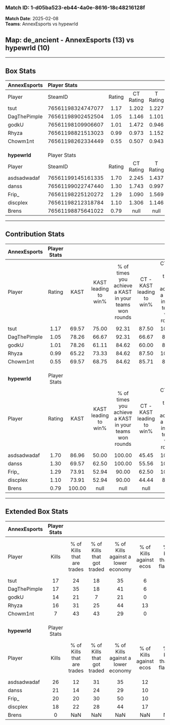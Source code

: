### Match ID: 1-d05ba523-eb44-4a0e-8616-18c48216128f  
**Match Date**: 2025-02-08  
**Teams**: AnnexEsports vs hypewrld  

## **Map**: de_ancient - AnnexEsports (13) vs hypewrld (10)  
---  

## Box Stats  

| **AnnexEsports** | Player Stats      |        |           |          |        |       |       |         |        |      |     |
| :- | :- | :-: | :-: | :-: | :-: | :-: | :-: | :-: | :-: | :-: | :-: |
| Player           | SteamID           | Rating | CT Rating | T Rating |  KAST  |  ADR  | Kills | Assists | Deaths | K/D  | HS% |
| tsut             | 76561198324747077 |  1.17  |   1.202   |  1.227   | 69.57  | 95.1  |  17   |    6    |   16   | 1.06 | 76  |
| DagThePimple     | 76561198902452504 |  1.05  |   1.146   |  1.101   | 78.26  | 57.7  |  17   |    3    |   18   | 0.94 | 41  |
| godkU            | 76561198109906607 |  1.01  |   1.472   |  0.946   | 78.26  | 73.7  |  14   |    8    |   18   | 0.78 | 50  |
| Rhyza            | 76561198821513023 |  0.99  |   0.973   |  1.152   | 65.22  | 58.7  |  16   |    2    |   15   | 1.07 | 68  |
| Chowm1nt         | 76561198262334449 |  0.55  |   0.507   |  0.943   | 69.57  | 36.4  |   7   |    5    |   18   | 0.39 | 57  |
|                  |                   |        |           |          |        |       |       |         |        |      |     |
|                  |                   |        |           |          |        |       |       |         |        |      |     |
|                  |                   |        |           |          |        |       |       |         |        |      |     |
| **hypewrld**     | Player Stats      |        |           |          |        |       |       |         |        |      |     |
| Player           | SteamID           | Rating | CT Rating | T Rating |  KAST  |  ADR  | Kills | Assists | Deaths | K/D  | HS% |
| asdsadwadaf      | 76561199145161335 |  1.70  |   2.245   |  1.437   | 86.96  | 131.5 |  26   |   11    |   19   | 1.37 | 65  |
| danss            | 76561199022747440 |  1.30  |   1.743   |  0.997   | 69.57  | 99.6  |  21   |    5    |   17   | 1.24 | 61  |
| Frip_            | 76561198225120272 |  1.29  |   1.090   |  1.569   | 73.91  | 96.4  |  20   |    6    |   17   | 1.18 | 35  |
| discplex         | 76561198212318784 |  1.10  |   1.306   |  1.146   | 73.91  | 72.4  |  18   |    3    |   18   | 1.00 | 55  |
| Brens            | 76561198875641022 |  0.79  |   null    |   null   | 100.00 |  0.0  |   0   |    0    |   0    | 0.00 |  0  |
---  

## Contribution Stats  

| **AnnexEsports** | Player Stats |        |                      |                                                        |                           |                                                             |                          |                                                            |
| :- | :-: | :-: | :-: | :-: | :-: | :-: | :-: | :-: |
| Player           |    Rating    |  KAST  | KAST leading to win% | % of times you achieve a KAST in your teams won rounds | CT - KAST leading to win% | CT - % of times you achieve a KAST in your teams won rounds | T - KAST leading to win% | T - % of times you achieve a KAST in your teams won rounds |
| tsut             |     1.17     | 69.57  |        75.00         |                         92.31                          |           87.50           |                           100.00                            |          62.50           |                           83.33                            |
| DagThePimple     |     1.05     | 78.26  |        66.67         |                         92.31                          |           66.67           |                            85.71                            |          66.67           |                           100.00                           |
| godkU            |     1.01     | 78.26  |        61.11         |                         84.62                          |           60.00           |                            85.71                            |          62.50           |                           83.33                            |
| Rhyza            |     0.99     | 65.22  |        73.33         |                         84.62                          |           87.50           |                           100.00                            |          57.14           |                           66.67                            |
| Chowm1nt         |     0.55     | 69.57  |        68.75         |                         84.62                          |           85.71           |                            85.71                            |          55.56           |                           83.33                            |
|                  |              |        |                      |                                                        |                           |                                                             |                          |                                                            |
|                  |              |        |                      |                                                        |                           |                                                             |                          |                                                            |
|                  |              |        |                      |                                                        |                           |                                                             |                          |                                                            |
| **hypewrld**     | Player Stats |        |                      |                                                        |                           |                                                             |                          |                                                            |
| Player           |    Rating    |  KAST  | KAST leading to win% | % of times you achieve a KAST in your teams won rounds | CT - KAST leading to win% | CT - % of times you achieve a KAST in your teams won rounds | T - KAST leading to win% | T - % of times you achieve a KAST in your teams won rounds |
| asdsadwadaf      |     1.70     | 86.96  |        50.00         |                         100.00                         |           45.45           |                           100.00                            |          55.56           |                           100.00                           |
| danss            |     1.30     | 69.57  |        62.50         |                         100.00                         |           55.56           |                           100.00                            |          71.43           |                           100.00                           |
| Frip_            |     1.29     | 73.91  |        52.94         |                         90.00                          |           62.50           |                           100.00                            |          44.44           |                           80.00                            |
| discplex         |     1.10     | 73.91  |        52.94         |                         90.00                          |           44.44           |                            80.00                            |          62.50           |                           100.00                           |
| Brens            |     0.79     | 100.00 |         null         |                          null                          |           null            |                            null                             |           null           |                            null                            |
---  

## Extended Box Stats  

| **AnnexEsports** | Player Stats |                            |                            |                                    |                         |                              |                                 |        |                             |                                     |                          |                               |                            |
| :- | :-: | :-: | :-: | :-: | :-: | :-: | :-: | :-: | :-: | :-: | :-: | :-: | :-: |
| Player           |    Kills     | % of Kills that are trades | % of Kills that got traded | % of Kills against a lower economy | % of Kills against ecos | % of Kills that are flawless | % of Kills that are close duels | Deaths | % of Deaths that get traded | % of Deaths against a lower economy | % of Deaths against ecos | % of Deaths that are flawless | % of Deaths that are close |
| tsut             |      17      |             24             |             18             |                 35                 |            6            |              53              |                6                |   16   |             13              |                 19                  |            0             |              56               |             13             |
| DagThePimple     |      17      |             35             |             18             |                 41                 |            6            |              59              |                0                |   18   |             17              |                 39                  |            6             |              89               |             0              |
| godkU            |      14      |             21             |             7              |                 21                 |            0            |              50              |               14                |   18   |             50              |                 28                  |            6             |              56               |             0              |
| Rhyza            |      16      |             31             |             25             |                 44                 |           13            |              69              |                6                |   15   |             20              |                 20                  |            0             |              73               |             0              |
| Chowm1nt         |      7       |             43             |             43             |                 29                 |            0            |              43              |               29                |   18   |             39              |                 28                  |            0             |              67               |             0              |
|                  |              |                            |                            |                                    |                         |                              |                                 |        |                             |                                     |                          |                               |                            |
|                  |              |                            |                            |                                    |                         |                              |                                 |        |                             |                                     |                          |                               |                            |
|                  |              |                            |                            |                                    |                         |                              |                                 |        |                             |                                     |                          |                               |                            |
| **hypewrld**     | Player Stats |                            |                            |                                    |                         |                              |                                 |        |                             |                                     |                          |                               |                            |
| Player           |    Kills     | % of Kills that are trades | % of Kills that got traded | % of Kills against a lower economy | % of Kills against ecos | % of Kills that are flawless | % of Kills that are close duels | Deaths | % of Deaths that get traded | % of Deaths against a lower economy | % of Deaths against ecos | % of Deaths that are flawless | % of Deaths that are close |
| asdsadwadaf      |      26      |             12             |             31             |                 35                 |           12            |              73              |                0                |   19   |             26              |                 26                  |            11            |              53               |             16             |
| danss            |      21      |             14             |             24             |                 29                 |           10            |              62              |                5                |   17   |             12              |                 29                  |            0             |              47               |             6              |
| Frip_            |      20      |             20             |             30             |                 50                 |           10            |              70              |                5                |   17   |             12              |                 18                  |            0             |              59               |             6              |
| discplex         |      18      |             22             |             28             |                 44                 |           17            |              67              |                0                |   18   |             28              |                 22                  |            6             |              67               |             6              |
| Brens            |      0       |            NaN             |            NaN             |                NaN                 |           NaN           |             NaN              |               NaN               |   0    |             NaN             |                 NaN                 |           NaN            |              NaN              |            NaN             |
